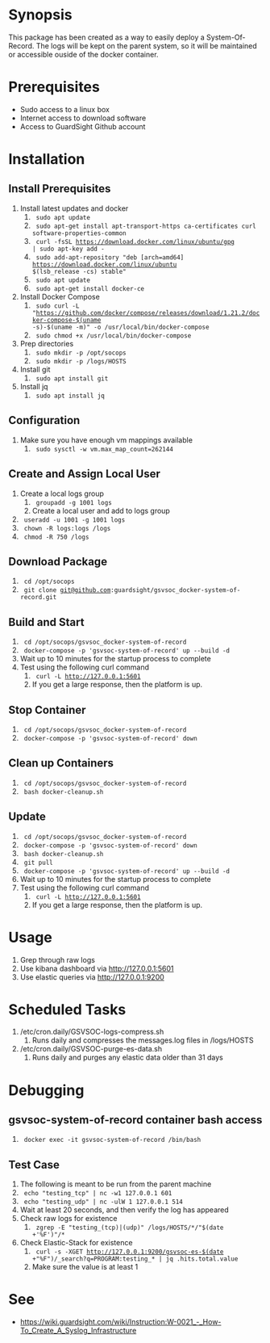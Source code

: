 # Synopsis
This package has been created as a way to easily deploy a System-Of-Record. The logs will be kept on the parent system, so it will be maintained or accessible ouside of the docker container.

# Prerequisites
* Sudo access to a linux box
* Internet access to download software
* Access to GuardSight Github account

# Installation

## Install Prerequisites

1. Install latest updates and docker
	1. <code> sudo apt update </code>
	1. <code> sudo apt-get install apt-transport-https ca-certificates curl software-properties-common </code>
	1. <code> curl -fsSL https://download.docker.com/linux/ubuntu/gpg | sudo apt-key add - </code>
	1. <code> sudo add-apt-repository "deb [arch=amd64] https://download.docker.com/linux/ubuntu $(lsb_release -cs)  stable"</code>
	1. <code> sudo apt update </code>
	1. <code> sudo apt-get install docker-ce </code>
1. Install Docker Compose
	1. <code> sudo curl -L "https://github.com/docker/compose/releases/download/1.21.2/docker-compose-$(uname -s)-$(uname  -m)" -o /usr/local/bin/docker-compose </code>
	1. <code> sudo chmod +x /usr/local/bin/docker-compose </code>
1. Prep directories
	1. <code> sudo mkdir -p /opt/socops </code>
	1. <code> sudo mkdir -p /logs/HOSTS </code>
1. Install git
	1. <code> sudo apt install git </code>
1. Install jq
	1. <code> sudo apt install jq </code>

## Configuration
1. Make sure you have enough vm mappings available
	1. <code> sudo sysctl -w vm.max_map_count=262144</code>

## Create and Assign Local User
1. Create a local logs group
	1. <code> groupadd -g 1001 logs </code>
	1. Create a local user and add to logs group
1. <code> useradd -u 1001 -g 1001 logs </code>
1. <code> chown -R logs:logs /logs </code>
1. <code> chmod -R 750 /logs </code>

## Download Package
1. <code> cd /opt/socops </code>
1. <code> git clone git@github.com:guardsight/gsvsoc_docker-system-of-record.git </code>

## Build and Start
1. <code> cd /opt/socops/gsvsoc_docker-system-of-record </code>
1. <code> docker-compose -p 'gsvsoc-system-of-record' up --build -d </code>
1. Wait up to 10 minutes for the startup process to complete
1. Test using the following curl command
	1. <code> curl -L http://127.0.0.1:5601 </code>
	1. If you get a large response, then the platform is up.

## Stop Container
1. <code> cd /opt/socops/gsvsoc_docker-system-of-record </code>
1. <code> docker-compose -p 'gsvsoc-system-of-record' down </code>

## Clean up Containers
1. <code> cd /opt/socops/gsvsoc_docker-system-of-record </code>
1. <code> bash docker-cleanup.sh </code>

## Update
1. <code> cd /opt/socops/gsvsoc_docker-system-of-record </code>
1. <code> docker-compose -p 'gsvsoc-system-of-record' down </code>
1. <code> bash docker-cleanup.sh </code>
1. <code> git pull </code>
1. <code> docker-compose -p 'gsvsoc-system-of-record' up --build -d </code>
1. Wait up to 10 minutes for the startup process to complete
1. Test using the following curl command
	1. <code> curl -L http://127.0.0.1:5601 </code>
	1. If you get a large response, then the platform is up.
	
# Usage
1. Grep through raw logs
1. Use kibana dashboard via http://127.0.0.1:5601
1. Use elastic queries via http://127.0.0.1:9200

# Scheduled Tasks
1. /etc/cron.daily/GSVSOC-logs-compress.sh
	1. Runs daily and compresses the messages.log files in /logs/HOSTS
1. /etc/cron.daily/GSVSOC-purge-es-data.sh
	1. Runs daily and purges any elastic data older than 31 days

# Debugging
## gsvsoc-system-of-record container bash access
1. <code> docker exec -it gsvsoc-system-of-record /bin/bash </code>

## Test Case
1. The following is meant to be run from the parent machine
1. <code> echo "testing_tcp"  | nc -w1 127.0.0.1 601  </code>
1. <code> echo "testing_udp" | nc -ulW 1 127.0.0.1 514 </code>
1. Wait at least 20 seconds, and then verify the log has appeared
1. Check raw logs for existence
	1. <code> zgrep -E "testing_(tcp)|(udp)" /logs/HOSTS/\*/"$(date +'%F')"/\* </code>
1. Check Elastic-Stack for existence
	1. <code> curl -s -XGET http://127.0.0.1:9200/gsvsoc-es-$(date +"%F")/\_search?q=PROGRAM:testing_\* | jq .hits.total.value </code>
	1. Make sure the value is at least 1

# See
* https://wiki.guardsight.com/wiki/Instruction:W-0021_-_How-To_Create_A_Syslog_Infrastructure